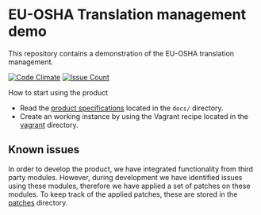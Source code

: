 # EU-OSHA Translation management demo

This repository contains a demonstration of the EU-OSHA translation management.

[![Code Climate](https://codeclimate.com/github/EU-OSHA/drupal.tmgmt/badges/gpa.svg)](https://codeclimate.com/github/EU-OSHA/drupal.tmgmt)
[![Issue Count](https://codeclimate.com/github/EU-OSHA/drupal.tmgmt/badges/issue_count.svg)](https://codeclimate.com/github/EU-OSHA/drupal.tmgmt)

How to start using the product

* Read the [product specifications](docs/functional-specifications.pdf) located in the `docs/` directory.
* Create an working instance by using the Vagrant recipe located in the [vagrant](vagrant) directory.

## Known issues

In order to develop the product, we have integrated functionality from third party modules. However, during development we have identified issues using these modules, therefore we have applied a set of patches on these modules. To keep track of the applied patches, these are stored in the [patches](patches) directory.
